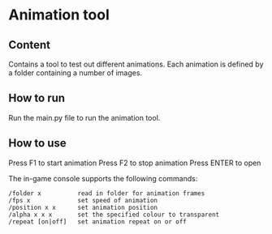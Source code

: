 # Animation tool

## Content

Contains a tool to test out different animations. Each animation is defined by a folder containing a number of images.

## How to run

Run the main.py file to run the animation tool.

## How to use

Press F1 to start animation
Press F2 to stop animation
Press ENTER to open

The in-game console supports the following commands:

    /folder x          read in folder for animation frames
    /fps x             set speed of animation
    /position x x      set animation position
    /alpha x x x       set the specified colour to transparent
    /repeat [on|off]   set animation repeat on or off
